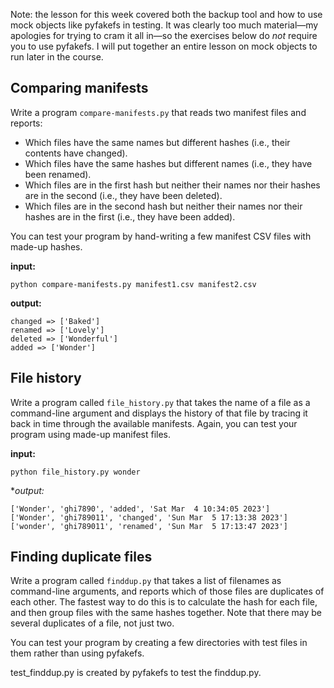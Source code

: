 Note: the lesson for this week covered both the backup tool and how to use mock objects
like pyfakefs in testing. It was clearly too much material—my apologies for trying to
cram it all in—so the exercises below do _not_ require you to use pyfakefs. I will put
together an entire lesson on mock objects to run later in the course.

## Comparing manifests

Write a program `compare-manifests.py` that reads two manifest files and reports:

-   Which files have the same names but different hashes
    (i.e., their contents have changed).
-   Which files have the same hashes but different names
    (i.e., they have been renamed).
-   Which files are in the first hash but neither their names nor their hashes are in the second
    (i.e., they have been deleted).
-   Which files are in the second hash but neither their names nor their hashes are in the first
    (i.e., they have been added).

You can test your program by hand-writing a few manifest CSV files with made-up hashes.

**input:**
```
python compare-manifests.py manifest1.csv manifest2.csv 
```

**output:**
```
changed => ['Baked']
renamed => ['Lovely']
deleted => ['Wonderful']
added => ['Wonder']
```

## File history

Write a program called `file_history.py`
that takes the name of a file as a command-line argument
and displays the history of that file
by tracing it back in time through the available manifests.
Again, you can test your program using made-up manifest files.

**input:**
```
python file_history.py wonder 
```

**output:*
```
['Wonder', 'ghi7890', 'added', 'Sat Mar  4 10:34:05 2023']
['Wonder', 'ghi789011', 'changed', 'Sun Mar  5 17:13:38 2023']
['wonder', 'ghi789011', 'renamed', 'Sun Mar  5 17:13:47 2023']
```


## Finding duplicate files

Write a program called `finddup.py` that takes a list of filenames as command-line
arguments, and reports which of those files are duplicates of each other.  The
fastest way to do this is to calculate the hash for each file, and then group files
with the same hashes together. Note that there may be several duplicates of a file,
not just two.

You can test your program by creating a few directories with test files in them
rather than using pyfakefs.

test_finddup.py is created by pyfakefs to test the finddup.py.
